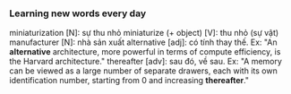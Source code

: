 ### Learning new words every day

miniaturization [N]: sự thu nhỏ
miniaturize (+ object) [V]: thu nhỏ (sự vật)
manufacturer [N]: nhà sản xuất
alternative [adj]: có tính thay thế. Ex: "An __alternative__ architecture, more powerful in terms of compute efficiency, is the Harvard architecture."
thereafter [adv]: sau đó, về sau. Ex: "A memory can be viewed as a large number of separate drawers, each with its own identification number, starting from 0 and increasing __thereafter__."

